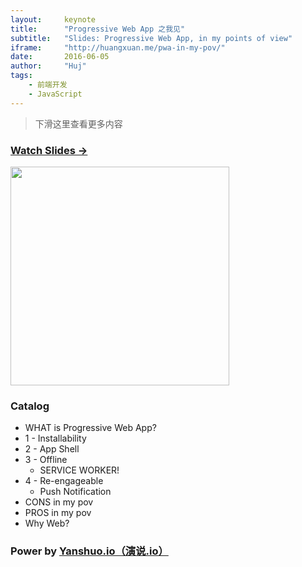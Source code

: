 ```yaml
---
layout:     keynote
title:      "Progressive Web App 之我见"
subtitle:   "Slides: Progressive Web App, in my points of view"
iframe:     "http://huangxuan.me/pwa-in-my-pov/"
date:       2016-06-05
author:     "Huj"
tags:
    - 前端开发
    - JavaScript
---
```



> 下滑这里查看更多内容


### [Watch Slides → ](http://yanshuo.io/assets/player/?deck=5753088f79bc440063aa84f0#/)

<img src="http://huangxuan.me/pwa-in-my-pov/attach/qrcode.png" width="350" />

### Catalog

- WHAT is Progressive Web App?
- 1 - Installability
- 2 - App Shell
- 3 - Offline
    - SERVICE WORKER!
- 4 - Re-engageable
    - Push Notification
- CONS in my pov
- PROS in my pov
- Why Web?


### Power by [Yanshuo.io（演说.io）](http://yanshuo.io)
